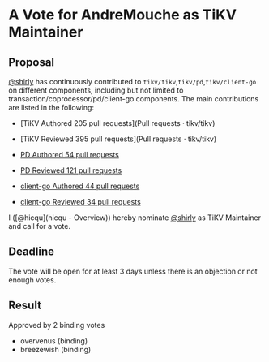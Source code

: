 # A Vote for AndreMouche as TiKV Maintainer

## Proposal

[@shirly](https://github.com/andremouche) has continuously contributed to `tikv/tikv`,`tikv/pd`,`tikv/client-go` on different components, including but not limited to transaction/coprocessor/pd/client-go components. The main contributions are listed in the following:

* [TiKV Authored 205 pull requests](Pull requests · tikv/tikv)
* [TiKV Reviewed 395 pull requests](Pull requests · tikv/tikv)

* [PD Authored 54 pull requests](https://github.com/tikv/pd/pulls?q=is%3Apr+author%3AAndreMouche)
* [PD Reviewed 121 pull requests](https://github.com/tikv/pd/pulls?q=is%3Apr+reviewed-by%3Aandremouche)

* [client-go Authored 44 pull requests](https://github.com/tikv/client-go/pulls?q=is%3Apr+author%3AAndreMouche)
* [client-go Reviewed 34 pull requests](https://github.com/tikv/client-go/pulls?q=is%3Apr+reviewed-by%3Aandremouche)


I ([@hicqu](hicqu - Overview)) hereby nominate [@shirly](https://github.com/andremouche) as TiKV Maintainer and call for a vote.

## Deadline

The vote will be open for at least 3 days unless there is an objection or not enough votes.

## Result

Approved by 2 binding votes
* overvenus (binding)
* breezewish (binding)
